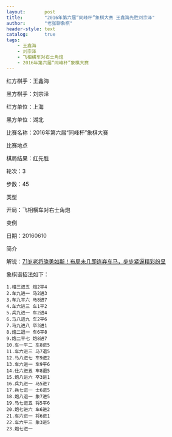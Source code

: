 ```yaml
---
layout:       post
title:        "2016年第六届“同峰杯”象棋大赛 王鑫海先胜刘宗泽"
author:       "老张聊象棋"
header-style: text
catalog:      true
tags:
    - 王鑫海
    - 刘宗泽
    - 飞相横车对右士角炮
    - 2016年第六届“同峰杯”象棋大赛
---
```

红方棋手：王鑫海

黑方棋手：刘宗泽

红方单位：上海

黑方单位：湖北

比赛名称：2016年第六届“同峰杯”象棋大赛

比赛地点

棋局结果：红先胜

轮次：3

步数：45

类型

开局：飞相横车对右士角炮

变例

日期：20160610

简介

解说：[71岁老将骁勇如斯！布局未几即连弃车马，步步紧逼精彩纷呈](https://youtu.be/r2VlBQcbixg)

象棋谱招法如下：
```
1.相三进五 炮2平4
2.车九进一 马2进3
3.车九平六 马8进7
4.车六进三 车1平2
5.兵九进一 车2进4
6.马八进九 车2平6
7.马九进八 卒3进1
8.炮二退一 车6平8
9.炮二平七 炮8进7
10.车一平二 车8进5
11.车六进三 马7退5
12.马八进七 车9进2
13.车六进一 车9平6
14.仕六进五 车8退5
15.炮八进六 卒3进1
16.兵九进一 马5进7
17.兵七进一 士6进5
18.炮八退一 象7进5
19.马七进五 将5平6
20.炮七进六 车6进2
21.车六进一 将6进1
22.车六平三 象3进5
23.炮七进一
```
